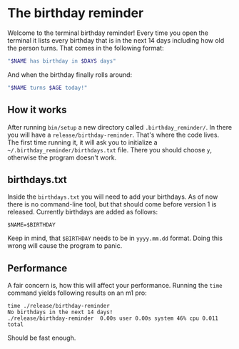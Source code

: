 # The birthday reminder
Welcome to the terminal birthday reminder! Every time you open the terminal it 
lists every birthday that is in the next 14 days including how old the person
turns.
That comes in the following format:
```bash
"$NAME has birthday in $DAYS days"
```
And when the birthday finally rolls around:
```bash
"$NAME turns $AGE today!"
```

## How it works
After running `bin/setup` a new directory called `.birthday_reminder/`. In there
you will have a `release/birthday-reminder`. That's where the code lives.  
The first time running it, it will ask you to initialize a 
`~/.birthday_reminder/birthdays.txt` file. There you should choose `y`, otherwise
the program doesn't work.

## birthdays.txt
Inside the `birthdays.txt` you will need to add your birthdays. As of now there
is no command-line tool, but that should come before version 1 is released.
Currently birthdays are added as follows:
```
$NAME=$BIRTHDAY
```
Keep in mind, that `$BIRTHDAY` needs to be in `yyyy.mm.dd` format. Doing this wrong
will cause the program to panic.

## Performance
A fair concern is, how this will affect your performance. Running the `time` command
yields following results on an m1 pro:
```
time ./release/birthday-reminder
No birthdays in the next 14 days!
./release/birthday-reminder  0.00s user 0.00s system 46% cpu 0.011 total
```
Should be fast enough.
